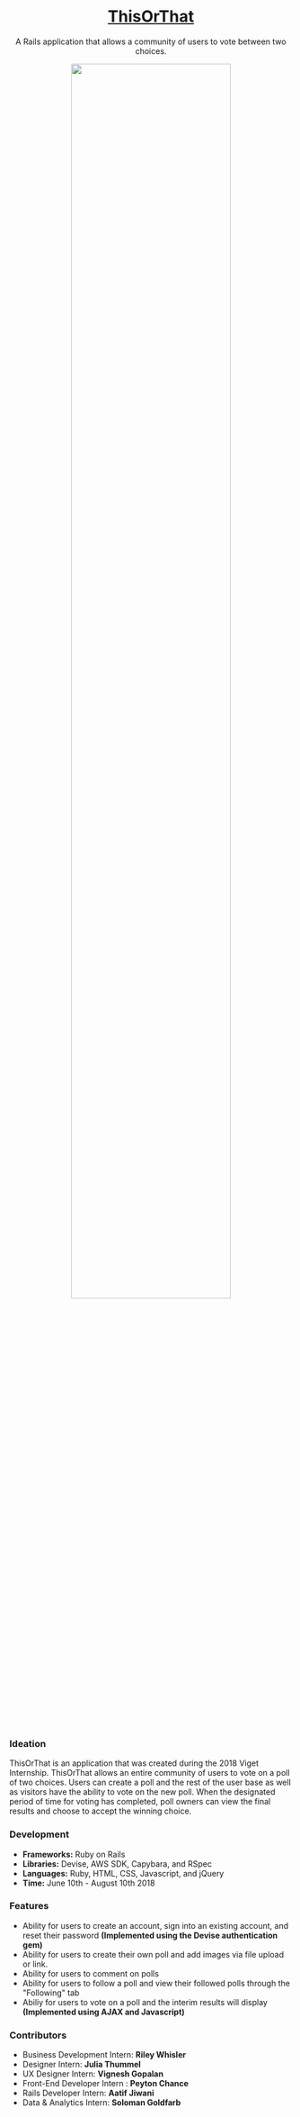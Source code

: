 <h1 align="center"><a href="http://this-or-that.co">ThisOrThat</a></h1>
<p align="center">A Rails application that allows a community of users to vote between two choices.</p>

<p align="center" style='font-size: 10px;'>
<img src='https://storage.googleapis.com/githubpictures/Screen%20Shot%202018-08-31%20at%2012.00.23%20PM.png' width='75%' height='auto'/>
</p>

<br>

### Ideation
ThisOrThat is an application that was created during the 2018 Viget Internship. ThisOrThat allows an entire community of users to vote on a poll of two choices. Users can create a poll and the rest of the user base as well as visitors have the ability to vote on the new poll. When the designated period of time for voting has completed, poll owners can view the final results and choose to accept the winning choice. 

### Development
- <strong>Frameworks:</strong> Ruby on Rails
- <strong>Libraries:</strong> Devise, AWS SDK, Capybara, and RSpec
- <strong>Languages:</strong> Ruby, HTML, CSS, Javascript, and jQuery
- <strong>Time:</strong> June 10th - August 10th 2018

### Features
- Ability for users to create an account, sign into an existing account, and reset their password <strong>(Implemented using the Devise authentication gem)</strong>
- Ability for users to create their own poll and add images via file upload or link. 
- Ability for users to comment on polls
- Ability for users to follow a poll and view their followed polls through the "Following" tab
- Abiliy for users to vote on a poll and the interim results will display <strong>(Implemented using AJAX and Javascript)</strong>

### Contributors
- Business Development Intern: <strong>Riley Whisler</strong>
- Designer Intern: <strong>Julia Thummel</strong>
- UX Designer Intern: <strong>Vignesh Gopalan</strong>
- Front-End Developer Intern : <strong>Peyton Chance</strong>
- Rails Developer Intern: <strong>Aatif Jiwani</strong>
- Data & Analytics Intern: <strong>Soloman Goldfarb</strong> 
